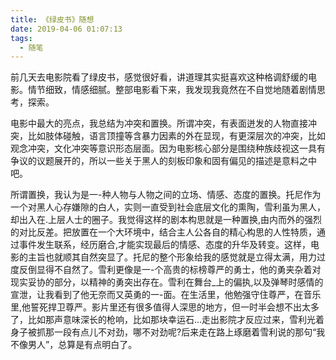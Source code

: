```yaml
---
title: 《绿皮书》随想
date: 2019-04-06 01:07:13
tags:
  - 随笔
---
```


前几天去电影院看了绿皮书，感觉很好看，讲道理其实挺喜欢这种格调舒缓的电影。情节细致，情感细腻。整部电影看下来，我发现我竟然在不自觉地随着剧情思考，探索。

电影中最大的亮点，我总结为冲突和置换。所谓冲突，有表面迸发的人物直接冲突，比如肢体碰触，语言顶撞等含暴力因素的外在显现，有更深层次的冲突，比如观念冲突，文化冲突等意识形态层面。因为电影核心部分是围绕种族歧视这一具有争议的议题展开的，所以一些关于黑人的刻板印象和固有偏见的描述是意料之中吧。

所谓置换，我认为是一-种人物与人物之间的立场、情感、态度的置换。托尼作为一个对黑人心存嫌隙的白人，实则一直受到社会底层文化的熏陶，雪利虽为黑人，却出入在.上层人士的圈子。我觉得这样的剧本构思就是一种置换,由内而外的强烈的对比反差。把放置在一个大环境中，结合主人公各自的精心构思的人性特质，通过事件发生联系，经历磨合,才能实现最后的情感、态度的升华及转变。这样，电影的主旨也就顺其自然突显了。托尼的整个形象给我的感觉就是立得太满，用力过度反倒显得不自然了。雪利更像是一-个高贵的标榜尊严的勇士，他的勇夹杂着对现实妥协的部分，以精神的勇突出存在。雪利在舞台\_上的偏执,以及弹琴时感情的宣泄，让我看到了他无奈而又英勇的一-面。在生活里，他勉强守住尊严，在音乐里,他誓死捍卫尊严。影片里还有很多值得人深思的地方，但一时半会想不出太多了，比如那声意味深长的枪响，比如那块幸运石...走出影院才反应过来，雪利光着身子被抓那一段有点儿不对劲，哪不对劲呢?后来走在路上琢磨着雪利说的那句“我不像男人”，总算是有点明白了。
